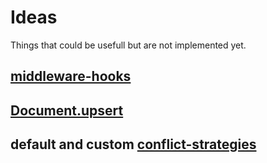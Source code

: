 # Ideas
Things that could be usefull but are not implemented yet.

## [middleware-hooks](http://mongoosejs.com/docs/middleware.html)

## [Document.upsert](https://pouchdb.com/guides/conflicts.html#Upsert)

## default and custom [conflict-strategies](https://pouchdb.com/guides/conflicts.html)
